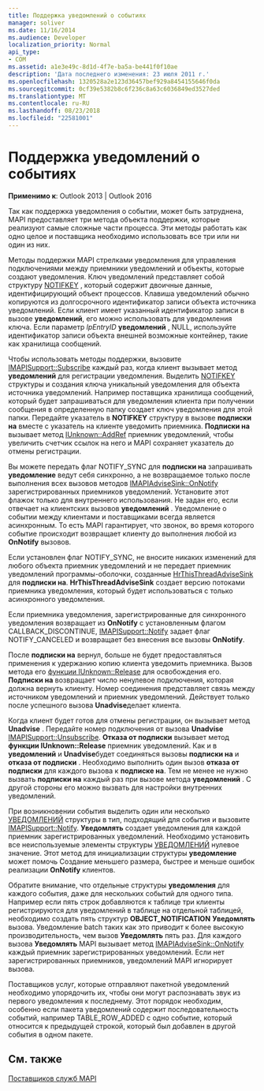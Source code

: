 ```yaml
---
title: Поддержка уведомлений о событиях
manager: soliver
ms.date: 11/16/2014
ms.audience: Developer
localization_priority: Normal
api_type:
- COM
ms.assetid: a1e3e49c-8d1d-4f7e-ba5a-be441f0f10ae
description: 'Дата последнего изменения: 23 июля 2011 г.'
ms.openlocfilehash: 1320528a2e123d36457bef929a8454155646f0da
ms.sourcegitcommit: 0cf39e5382b8c6f236c8a63c6036849ed3527ded
ms.translationtype: MT
ms.contentlocale: ru-RU
ms.lasthandoff: 08/23/2018
ms.locfileid: "22581001"
---
```

# <a name="supporting-event-notification"></a>Поддержка уведомлений о событиях

  
  
**Применимо к**: Outlook 2013 | Outlook 2016 
  
Так как поддержка уведомления о событии, может быть затруднена, MAPI предоставляет три метода объекта поддержки, которые реализуют самые сложные части процесса. Эти методы работать как одно целое и поставщика необходимо использовать все три или ни один из них.
  
Методы поддержки MAPI стрелками уведомления для управления подключениями между приемники уведомлений и объекты, которые создают уведомления. Ключ уведомлений представляет собой структуру [NOTIFKEY](notifkey.md) , который содержит двоичные данные, идентифицирующий объект процессов. Клавиша уведомлений обычно копируются из долгосрочного идентификатор записи объекта источника уведомлений. Если клиент имеет указанный идентификатор записи в вызове **уведомлений**, его можно использовать для уведомления ключа. Если параметр _lpEntryID_ **уведомлений** , NULL, используйте идентификатор записи объекта внешней возможные контейнер, такие как хранилища сообщений. 
  
Чтобы использовать методы поддержки, вызовите [IMAPISupport::Subscribe](imapisupport-subscribe.md) каждый раз, когда клиент вызывает метод **уведомлений** для регистрации уведомления. Выделить [NOTIFKEY](notifkey.md) структуры и создания ключа уникальный уведомления для объекта источника уведомлений. Например поставщика хранилища сообщений, который будет запрашиваться для уведомления клиента при получении сообщения в определенную папку создает ключ уведомления для этой папки. Передайте указатель в **NOTIFKEY** структуру в вызове **подписки на** вместе с указатель на клиенте уведомить приемника. **Подписки на** вызывает метод [IUnknown::AddRef](http://msdn.microsoft.com/library/b4316efd-73d4-4995-b898-8025a316ba63%28Office.15%29.aspx) приемник уведомлений, чтобы увеличить счетчик ссылок на него и MAPI сохраняет указатель до отмены регистрации. 
  
Вы можете передать флаг NOTIFY_SYNC для **подписки на** запрашивать **уведомление** ведут себя синхронно, а не возвращаемое только после выполнения всех вызовов методов [IMAPIAdviseSink::OnNotify](imapiadvisesink-onnotify.md) зарегистрированных приемников уведомлений. Установите этот флажок только для внутреннего использования. Не задан его, если отвечает на клиентских вызовов **уведомлений** . Уведомление о событии между клиентами и поставщиками всегда является асинхронным. То есть MAPI гарантирует, что звонок, во время которого событие происходит возвращает клиенту до выполнения любой из **OnNotify** вызовов. 
  
Если установлен флаг NOTIFY_SYNC, не вносите никаких изменений для любого объекта приемник уведомлений и не передает приемник уведомлений программы-оболочки, созданные [HrThisThreadAdviseSink](hrthisthreadadvisesink.md) для **подписки на**. **HrThisThreadAdviseSink** создает версию потоками приемника уведомления, который будет использоваться с только асинхронного уведомления. 
  
Если приемника уведомления, зарегистрированные для синхронного уведомления возвращает из **OnNotify** с установленным флагом CALLBACK_DISCONTINUE, [IMAPISupport::Notify](imapisupport-notify.md) задает флаг NOTIFY_CANCELED и возвращает без внесения все вызовы **OnNotify**. 
  
После **подписки на** вернул, больше не будет предоставляться применения к удержанию копию клиента уведомить приемника. Вызов метода его [функции IUnknown::Release](http://msdn.microsoft.com/library/4b494c6f-f0ee-4c35-ae45-ed956f40dc7a%28Office.15%29.aspx) для освобождения его. **Подписки на** возвращает число ненулевое подключения, которая должна вернуть клиенту. Номер соединения представляет связь между источником уведомлений и приемник уведомлений. Действует только после успешного вызова **Unadvise**делает клиента. 
  
Когда клиент будет готов для отмены регистрации, он вызывает метод **Unadvise** . Передайте номер подключения от вызова **Unadvise** [IMAPISupport::Unsubscribe](imapisupport-unsubscribe.md). **Отказа от подписки** вызывает метод **функции IUnknown::Release** приемник уведомлений. Как и в **уведомлений** и **Unadvise**будет соединяться вызовы **подписки на** и **отказа от подписки** . Необходимо выполнить один вызов **отказа от подписки** для каждого вызова к **подписке на**. Тем не менее не нужно вызвать **подписки на** каждый раз при вызове метода **уведомлений** . С другой стороны его можно вызвать для настройки внутренних уведомлений. 
  
При возникновении события выделить один или несколько [УВЕДОМЛЕНИЙ](notification.md) структуры в тип, подходящий для события и вызовите [IMAPISupport::Notify](imapisupport-notify.md). **Уведомлять** создает уведомления для каждой приемник зарегистрированных уведомлений. Необходимо установить все неиспользуемые элементы структуры [УВЕДОМЛЕНИЙ](notification.md) нулевое значение. Этот метод для инициализации структуры **уведомление** может помочь Создание меньшего размера, быстрее и меньше ошибок реализации **OnNotify** клиентов. 
  
Обратите внимание, что отдельные структуры **уведомления** для каждого события, даже для нескольких событий для одного типа. Например если пять строк добавляются к таблице три клиенты регистрируются для уведомлений в таблице на отдельной таблицей, необходимо создать пять структур **OBJECT_NOTIFICATION** **Уведомлять** вызова. Уведомление batch таких как это приводит к более высокую производительность, чем вызов **Уведомлять** пять раз. Для каждого вызова **Уведомлять** MAPI вызывает метод [IMAPIAdviseSink::OnNotify](imapiadvisesink-onnotify.md) каждый приемник зарегистрированных уведомлений. Если нет зарегистрированных приемников, уведомлений MAPI игнорирует вызова. 
  
Поставщиков услуг, которые отправляют пакетной уведомлений необходимо упорядочить их, чтобы они могут распознавать звук из первого уведомления к последнему. Этот порядок необходим, особенно если пакета уведомлений содержит последовательность событий, например TABLE_ROW_ADDED с одно событие, который относится к предыдущей строкой, который был добавлен в другой события в одном пакете.
  
## <a name="see-also"></a>См. также



[Поставщиков служб MAPI](mapi-service-providers.md)

